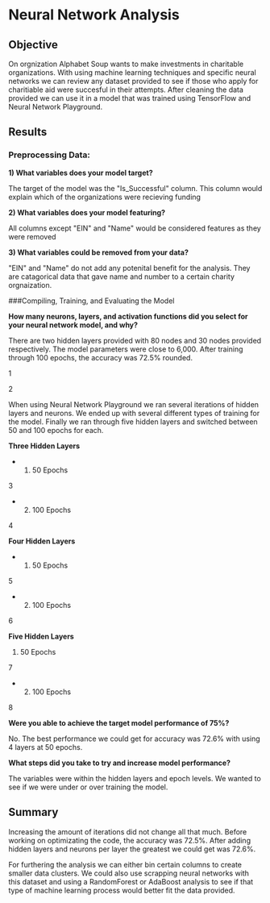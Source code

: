 # Neural Network Analysis

## Objective

On orgnization Alphabet Soup wants to make investments in charitable organizations. With using machine learning techniques and specific neural networks we can review any dataset provided to see if those who apply for charitiable aid were succesful in their attempts. After cleaning the data provided we can use it in a model that was trained using TensorFlow and Neural Network Playground. 

## Results

### Preprocessing Data:

  **1) What variables does your model target?**
  
  The target of the model was the "Is_Successful" column. This column would explain which of the organizations were recieving funding
  
  **2) What variables does your model featuring?**
  
  All columns except "EIN" and "Name" would be considered features as they were removed
  
  **3) What variables could be removed from your data?**
  
  "EIN" and "Name" do not add any potenital benefit for the analysis. They are catagorical data that gave name and number to a certain charity orgnaization.
  
  ###Compiling, Training, and Evaluating the Model
  
  **How many neurons, layers, and activation functions did you select for your neural network model, and why?**
  
  There are two hidden layers provided with 80 nodes and 30 nodes provided respectively. The model parameters were close to 6,000. After training through 100 epochs, the accuracy was 72.5% rounded.
  
  1

2

When using Neural Network Playground we ran several iterations of hidden layers and neurons. We ended up with several different types of training for the model. Finally we ran through five hidden layers and switched between 50 and 100 epochs for each. 

  **Three Hidden Layers**

 - 1) 50 Epochs

  3

 - 2) 100 Epochs

4

  **Four Hidden Layers**

 - 1) 50 Epochs

5

 - 2) 100 Epochs

6

  **Five Hidden Layers**

  1) 50 Epochs

7
- 2) 100 Epochs

8


**Were you able to achieve the target model performance of 75%?**

No. The best performance we could get for accuracy was 72.6% with using 4 layers at 50 epochs. 

**What steps did you take to try and increase model performance?**

The variables were within the hidden layers and epoch levels. We wanted to see if we were under or over training the model. 

## Summary
Increasing the amount of iterations did not change all that much. Before working on optimizating the code, the accuracy was 72.5%. After adding hidden layers and neurons per layer the greatest we could get was 72.6%.

For furthering the analysis we can either bin certain columns to create smaller data clusters. We could also use scrapping neural networks with this dataset and using a RandomForest or AdaBoost analysis to see if that type of machine learning process would better fit the data provided. 
  
